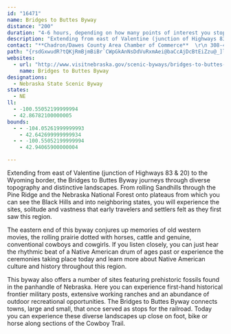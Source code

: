 ```yaml
---
id: "16471"
name: Bridges to Buttes Byway
distance: "200"
duration: "4-6 hours, depending on how many points of interest you stop and see."
description: "Extending from east of Valentine (junction of Highways 83 & 20) to the Wyoming border, the Bridges to Buttes Byway journeys through diverse topography and distinctive landscapes. "
contact: "**Chadron/Dawes County Area Chamber of Commerce**  \r\n 308-432-4401  \r\n 800-603-2937  \r\n [Send E-mail](mailto:chamber@chadron.com )  \r\n\r\n**Crawford Area Chamber of Commerce**  \r\n 308-665-1817  \r\n 800-647-3213  \r\n [Send E-mail](mailto:crawfordchamber@yahoo.com )  \r\n\r\n**Valentine Chamber of Commerce**  \r\n 402-376-2969  \r\n 1-800-658-4024  \r\n [Send E-mail](mailto:tourism@valentine-ne.com )  \r\n\r\n"
path: "{rsdGxwudR?tQKjRmBjmBiBr`CWpGkAnNsDdVuRxmAei@baCcAjDcBtEiZzu@_]lbAiGnOkIhQwArDoB~FuBhIy@dEqm@pfDg@hBq@|BwAnDsB|Dg\\nh@}B~DoBxEcA`DeBrIuKxt@oAdI}@`E}@~Cwi@x~A_FhRyMli@m@dDcNt{@_AvJw@nMm@|UqIjoE]j^C`RXzwCHtGTpFXzEhAnKrCnQtKtn@`K`m@tA~IxPznAbB|JhS|eAt@rHJhHMzE_@jEs@nE_wAbvGoOlr@_CjO{B`Uk@|ISzHKrOD~dADtLb@`SN|Cr@zJ|G|d@x@lEn@tCx@jC|BfFbAjBfPvTpBfDhBrDtMn[bPra@fC|HzAxF|E|UhFtXzAtI`@rDj@fHFrBXbn@QpJQ`F_@hGs@tGkQrrAqAhKoBzUmAzPUnLHzKhDbw@h@`PBnLY`K{KnzA_Mj`AyAzLYlDuAr^m@v`@iEzkBc@rLiAtRiAbO}AvWGrFm@~gA_AljA?|Of@hQp@rKrR~cCJjBDfD{LdmDwLxdBo@~FoAlIqIle@iAzEmBbKcFnSkFbWoEbWyKxk@Y~Bk@vHIdFNnHtIztAf@dHVfB^`CjAzEfAjDlU`j@nArFb@rDJ~ABtECjBc@`GeF|Xu\\veBcBtLi@rFo@pMIlK_@loBThN\\~EjAtL`U~qB|E`d@tAzKrBtKbQhq@~A~FfB`FtDdH`T~ThGrHbDfGrBxEhAlDnBlI`AhG^fDTpDHhDN~iAI|QHdsBdArb@rAx]xDdlA`AhWDhOaC`t@oC`_Ae@~L_@xPaA|VgCz{@M`PDpQ|EjlCLnQi@ld@wDnaEwDtsD}Avd@eDp{@qHr}ECbPN`Il@|On@`JlB~PnAhIrB`KzPnu@fBhIrDtO|AxHdAzGt@fJHxBD|JGvDc@|GeNhfBiBxWcCdn@_Brk@cBpp@O`IgAjfB\\xXnAlx@HrCd@zFr@zF|AzHtBdHbCxFvDvGdQnVnBfDpG~LrC`GvDfJ~_@~aAdCzF~D`IxHxMz]tf@rB~DhCnGfCfJdAnGj@dFv@`N|Cpu@rBnb@n@vGd@xCvAlGpAlErCdH|P`\\jr@xqApUv_@~B`DvEtFhCfCfEhD~CvB`FdCrEfBbGbBnG`AdRlBbyAlPfbAbGzHt@jIbBvFjBtAj@~C`BpDxBrCrB|CpCnAlAvFtGlE`HvDrH|CxHnSbo@rAfDfErIrEhHfl@zx@lEhHhCdFrCbHnBdGxS`t@zCnJbXns@xA~EbAbFj@jFb@`JChFaAle@F`ORhPb@rMt@bK`BzKvLlm@tAxHn@nE|@pIXnEX`ILxIZlhACr}ADjIa@|m@Cfh@Ht`BExf@Tr~@PtbCQrlBJb`C?trLH`vAEz_BH~RIdx@Vdm@f@pm@hAdkAlAzzAThFh@dEd@fCv@tCdApCpq@tsAzDlIfAxC`{CtkJlFhN`ItRrD|KzQfk@`FzPlDfNrCpIfJxSvk@vmAj|@jdBjPbZnOvWvCxGz@dChAtEx@dFRrBf\\ruElAtJtBrK`VzbAXjBf@xFHbJAriBDtNnLdeB|{@z{LnDtf@hInbA~IreAb@zDlAtIp^duBbBfI~@lDrN`c@zAfHl@tDj@vGXtE|Ad`@~PzoBtA~LlAvHlh@`cDbAzHT~DDfEElDOrE{Ib`Au@bH}@xGeBzImClJyFbQ}M`_@iYzz@qEfK}w@h}AiGdLgGrIa[d^eEfGmA|BeGzLyw@lbBcDlGgDrFmG~HutBbyBqAlAqCrBeo@~^yElEs^ld@uEdHqD`HyCfHaGpQmC~FoApBmDfEsXbUyCzC}BrDyO~XuB|CeVvZsF|JoDzJcA~DuZtnAwK|ZyxA|}De`@dfAcBtGgZrrAgBnGoAnDiDpIuDxG_]~f@y_@fm@cDtGiAjDs@nCcF|Wo@tDo@rFgMzwAg@~HMtFGnNCbaBJb}AEjZUhImIzvBJxCTvAjDpGnAjDn@jDN`GBhJFfEOtPKb]EnoADlyBH|PHpz@CpXRxKfJ`dA`C|UhEpe@~@nIr@xDlCnLdErMhIvTzFhObOpa@~M~]bG`QpGnPvrC~vH|DhLh}AnrFfx@vqChElPbBrFfEnLpxEd`MlApDdcAxgDfFlNdFbL~FnLdmAb~BxCjG|BbIhA`HX~BnQ|`Ch@tDp@vBvApC~@bArAjA~Ar@~B^vYVhRm@`JKzSJhBbBx@|Bw@th@Br~@OdGuGbaAOnFAdEDnGb@tIj@vGb@fD~@bFrAdGx@xCdB`FzC`HdB~C|PvWxAxCn@dBrAfF~@nGlCx]`@vDfAzEjAfDx@`BtBvCfCxBjWvNrBvAzAxA~BnCz@vAxBrEjAfDvAzFlDbUhArFlXp`AfWr|@hShz@j]`yAbBnKhAlMTlFV|L?xF]`HYfDoAjHaBzFaAzBgErHwd@ts@oLzNuClEoCrEwD`HcBrDiBtEgBxF{AzFiQ|s@u@xD}A`Le@~DY~CSzDOhH?pCHnCb@xHvD|XhFj^n@zDlD|VbUfoArAdIn@zGTxFFhCCxGMdCUfDu@`HyArHsAtEaOxc@uA~Fq@tE]jEKzCIdeAIfF[rJm@hHiBnLoa@p~AqLnc@__@jwAaKh_@}FdSkEnQob@hbBuBtIe@lCUlBWfEo@`xAY|hDNtxC?d{@KlHm@tHy@rFg@~BeAdDoYju@sClHy@lCo@|BmAzG_@rFOvDEfo@PtdFOf{CHj`AXtJt@lMxBfe@rChi@\\fFb@dENdChB`QlEzYpD`XrIrl@lBhQlA~Rf@nNNlKhAxgBdAdqAV|M~@tKh@zDjq@vjDtAlIjCvRxAjMfNfiBfBhO~@dG`EdTne@`xBhBfK~AbLb@dE"
websites:
  - url: "http://www.visitnebraska.gov/scenic-byways/bridges-to-buttes-byway"
    name: Bridges to Buttes Byway
designations:
  - Nebraska State Scenic Byway
states:
  - NE
ll:
  - -100.55052199999994
  - 42.86782100000005
bounds:
  - - -104.05261999999993
    - 42.642699999999934
  - - -100.55052199999994
    - 42.94065900000004

---
```


<p>Extending from east of Valentine (junction of Highways 83 &amp; 20) to the Wyoming border, the Bridges to Buttes Byway journeys through diverse topography and distinctive landscapes. From rolling Sandhills through the Pine Ridge and the Nebraska National Forest onto plateaus from which you can see the Black Hills and into neighboring states, you will experience the sites, solitude and vastness that early travelers and settlers felt as they first saw this region. </p>
<p>The eastern end of this byway conjures up memories of old western movies, the rolling prairie dotted with horses, cattle and genuine, conventional cowboys and cowgirls. If you listen closely, you can just hear the rhythmic beat of a Native American drum of ages past or experience the ceremonies taking place today and learn more about Native American culture and history throughout this region. </p>

<p>This byway also offers a number of sites featuring prehistoric fossils found in the panhandle of Nebraska. Here you can experience first-hand historical frontier military posts, extensive working ranches and an abundance of
outdoor recreational opportunities. The Bridges to Buttes Byway connects towns, large and small, that once served as stops for the railroad. Today you can experience these diverse landscapes up close on foot, bike or horse along sections of the Cowboy Trail.</p>
